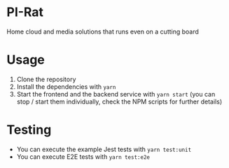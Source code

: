 # PI-Rat

Home cloud and media solutions that runs even on a cutting board

# Usage

1. Clone the repository
1. Install the dependencies with `yarn`
1. Start the frontend and the backend service with `yarn start` (you can stop / start them individually, check the NPM scripts for further details)

# Testing

- You can execute the example Jest tests with `yarn test:unit`
- You can execute E2E tests with `yarn test:e2e`
